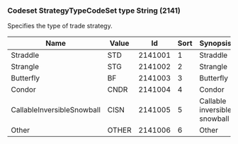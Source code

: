 ### Codeset StrategyTypeCodeSet type String (2141)

Specifies the type of trade strategy.

| Name                       | Value | Id      | Sort | Synopsis                     |
|----------------------------|-------|---------|------|------------------------------|
| Straddle                   | STD   | 2141001 | 1    | Straddle                     |
| Strangle                   | STG   | 2141002 | 2    | Strangle                     |
| Butterfly                  | BF    | 2141003 | 3    | Butterfly                    |
| Condor                     | CNDR  | 2141004 | 4    | Condor                       |
| CallableInversibleSnowball | CISN  | 2141005 | 5    | Callable inversible snowball |
| Other                      | OTHER | 2141006 | 6    | Other                        |


